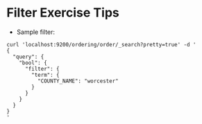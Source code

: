 # Filter Exercise Tips #

* Sample filter:
```
curl 'localhost:9200/ordering/order/_search?pretty=true' -d '
{
  "query": {
    "bool": {
      "filter": {
        "term": {
          "COUNTY_NAME": "worcester"
        }
      }
    }
  }
}
'
```